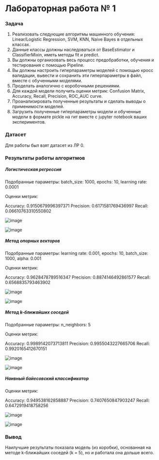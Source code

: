 # Лабораторная работа № 1

### Задача

1. Реализовать следующие алгоритмы машинного обучения: Linear/Logistic Regression, SVM, KNN, Naive Bayes в отдельных классах.
2. Данные классы должны наследоваться от BaseEstimator и  ClassifierMixin, иметь методы fit и predict.
3. Вы должны организовать весь процесс предобработки, обучения и тестирования с помощью Pipeline.
4. Вы должны настроить гиперпараметры моделей с помощью кросс валидации, вывести и сохранить эти гиперпараметры в файл, вместе с обученными моделями.
5. Проделать аналогично с коробочными решениями.
6. Для каждой модели получить оценки метрик: Confusion Matrix, Accuracy, Recall, Precision, ROC_AUC curve.
7. Проанализировать полученные результаты и сделать выводы о применимости моделей.
8. Загрузить полученные гиперпараметры модели и обученные модели в формате pickle на гит вместе с jupyter notebook ваших экспериментов.

### Датасет

Для работы был взят датасет из ЛР 0.

### Результаты работы алгоритмов

##### Логистическая регрессия

Подобранные параметры: batch_size: 1000, epochs: 10, learning rate: 0.0001

Оценки метрик:

Accuracy: 0.9150679996397371
Precision: 0.6171581769436997
Recall: 0.06610763310550802

![image](https://user-images.githubusercontent.com/71839146/198705551-1e95afce-5259-443b-8575-c4e00b834300.png)

![image](https://user-images.githubusercontent.com/71839146/198705601-c2d9e308-73e4-4d59-9b9a-540b2dcb203d.png)

##### Метод опорных векторов

Подобранные параметры: learning rate: 0.001, epochs: 10, batch_size: 1000, alpha: 0.001

Оценки метрик:

Accuracy: 0.9628478789516347
Precision: 0.8874146492861577
Recall: 0.6568835793463902

![image](https://user-images.githubusercontent.com/71839146/198705710-944270e8-56ff-4e08-a522-088e855f5d4d.png)

![image](https://user-images.githubusercontent.com/71839146/198705743-403e1fb3-2744-4b0d-865f-4a95d23d0290.png)

##### Метод k-ближайших соседей

Подобранные параметры: n_neighbors: 5

Оценки метрик:

Accuracy:  0.9989142073713811
Precision:  0.9955043227665706
Recall:  0.9920165412670151

![image](https://user-images.githubusercontent.com/71839146/198705836-44189b12-58b2-4e0b-8311-27aafc9b3298.png)

![image](https://user-images.githubusercontent.com/71839146/198705874-c7f5124d-76e6-4597-9e03-b2363963acba.png)

##### Наивный байесовский классификатор

Оценки метрик:

Accuracy:  0.949538162858887
Precision:  0.7407650847903247
Recall:  0.6472919418758256

![image](https://user-images.githubusercontent.com/71839146/198705952-b691320f-c4e6-426e-93d6-49218a0a6410.png)

![image](https://user-images.githubusercontent.com/71839146/198705971-7fdbc616-9f0f-4f7d-8204-f72ed23275d4.png)

### Вывод

Наилучшие результаты показала модель (из коробки), основанная на методе k-ближайших соседей (k = 5), но и работала она дольше всего.
